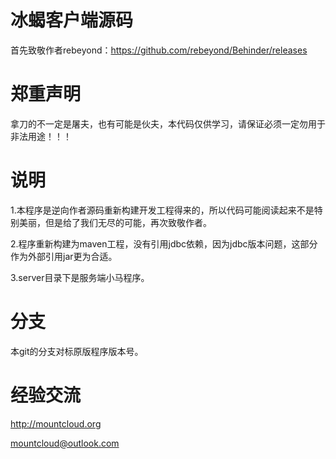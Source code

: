 # 冰蝎客户端源码
首先致敬作者rebeyond：https://github.com/rebeyond/Behinder/releases

# 郑重声明
拿刀的不一定是屠夫，也有可能是伙夫，本代码仅供学习，请保证必须一定勿用于非法用途！！！

# 说明
1.本程序是逆向作者源码重新构建开发工程得来的，所以代码可能阅读起来不是特别美丽，但是给了我们无尽的可能，再次致敬作者。

2.程序重新构建为maven工程，没有引用jdbc依赖，因为jdbc版本问题，这部分作为外部引用jar更为合适。

3.server目录下是服务端小马程序。

# 分支
本git的分支对标原版程序版本号。

# 经验交流
http://mountcloud.org

mountcloud@outlook.com
